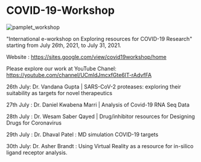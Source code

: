 # COVID-19-Workshop

![pamplet_workshop](https://user-images.githubusercontent.com/47333209/127048462-6d4a799d-fda9-41cc-b1cf-d13726972163.png)

 "International e-workshop on  Exploring resources for  COVID-19 Research" starting from July 26th, 2021, to July 31, 2021. 

Website : https://sites.google.com/view/covid19workshop/home

Please explore our work at YouTube Chanel: 
https://youtube.com/channel/UCmldJmcxfGte6lT-rAdvfFA



26th July: Dr. Vandana Gupta |  SARS-CoV-2 proteases: exploring their suitability as targets for novel therapeutics

27th July : Dr. Daniel Kwabena Marri |  Analysis of Covid-19 RNA Seq Data

28th July : Dr. Wesam Saber Qayed | Drug/inhibitor resources for Designing Drugs for Coronavirus

29th July : Dr. Dhaval Patel : MD simulation COVID-19 targets

30th July: Dr. Asher Brandt : Using Virtual Reality as a resource for in-silico ligand receptor analysis.

